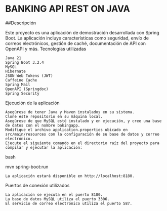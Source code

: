 # BANKING API REST ON JAVA 

##Descripción

Este proyecto es una aplicación de demostración desarrollada con Spring Boot. La aplicación incluye características como seguridad, envío de correos electrónicos, gestión de caché, documentación de API con OpenAPI y más.
Tecnologías utilizadas

    Java 21
    Spring Boot 3.2.4
    MySQL
    Hibernate
    JSON Web Tokens (JWT)
    Caffeine Cache
    Spring Mail
    OpenAPI (Springdoc)
    Spring Security

Ejecución de la aplicación

    Asegúrese de tener Java y Maven instalados en su sistema.
    Clone este repositorio en su máquina local.
    Asegúrese de que MySQL esté instalado y en ejecución, y cree una base de datos con el nombre bakingapp.
    Modifique el archivo application.properties ubicado en src/main/resources con la configuración de su base de datos y correo electrónico.
    Ejecute el siguiente comando en el directorio raíz del proyecto para compilar y ejecutar la aplicación:

bash

mvn spring-boot:run

    La aplicación estará disponible en http://localhost:8180.

Puertos de conexión utilizados

    La aplicación se ejecuta en el puerto 8180.
    La base de datos MySQL utiliza el puerto 3306.
    El servicio de correo electrónico utiliza el puerto 587.

